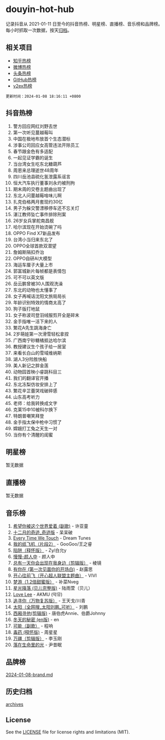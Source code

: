 # douyin-hot-hub

记录抖音从 2021-01-11 日至今的抖音热榜、明星榜、直播榜、音乐榜和品牌榜。每小时抓取一次数据，按天[归档](archives)。

## 相关项目

- [知乎热榜](https://github.com/lonnyzhang423/zhihu-hot-hub)
- [微博热榜](https://github.com/lonnyzhang423/weibo-hot-hub)
- [头条热榜](https://github.com/lonnyzhang423/toutiao-hot-hub)
- [GitHub热榜](https://github.com/lonnyzhang423/github-hot-hub)
- [v2ex热榜](https://github.com/lonnyzhang423/v2ex-hot-hub)


`更新时间：2024-01-08 18:16:11 +0800`

## 抖音热榜

1. 警方回应网红刘野去世
1. 第一次听见蔓越莓叫
1. 中国在极地布放首个生态潜标
1. 涉事公司回应女高管违法开除员工
1. 春节跟金色有多适配
1. 一起见证学霸的诞生
1. 当台湾女生吃东北糖葫芦
1. 周恩来总理逝世48周年
1. 四川岳池县硫化氢泄露系谣言
1. 恒大汽车执行董事刘永灼被刑拘
1. 期末周的交卷主题曲出现了
1. 东北人问蔓越莓啥味儿啊
1. 扎克伯格两月套现约30亿
1. 男子为躲交警漂移停车还不忘关灯
1. 湛江教师坠亡事件排除刑案
1. 26岁女兵掌舵南昌舰
1. 哈尔滨现在开始烫碗了吗
1. OPPO Find X7新品发布
1. 台湾小当归来东北了
1. OPPO全球首款双潜望
1. 詹姆斯隔扣乔治
1. OPPO自研AI大模型
1. 海运车厘子大量上市
1. 郭富城新片每帧都是表情包
1. 可不可以英文版
1. 岳云鹏曾被30人围观洗澡
1. 东北的动物也太懂事了
1. 女子再喊话沈阳文旅局局长
1. 年龄识别特效的情商太高了
1. 狗子版打地鼠
1. 女子称波司登羽绒服剪开全是碎末
1. 金手指唯一活下来的人
1. 繁花A先生跳海身亡
1. 2岁萌娃第一次滑雪轻松拿捏
1. 广西南宁砂糖橘抵达哈尔滨
1. 教授建议生个孩子给一居室
1. 来看长白山的雪域维纳斯
1. 湖人3分险胜快船
1. 美人新记之胖金莲
1. 动物园首映小睿跳科目三
1. 我们的翻译官开播
1. 东北冻梨仿妆安排上了
1. 繁花辛芷蕾哭戏破碎感
1. 山东高考听力
1. 老师：给我转换成文字
1. 克莱15中10被科尔换下
1. 特朗普嘲笑拜登
1. 金手指太保中枪中习惯了
1. 嫦娥打工兔之天生一对
1. 当你有个清醒的闺蜜

## 明星榜

暂无数据

## 直播榜

暂无数据

## 音乐榜

1. [希望你被这个世界爱着 (副歌)](https://sf3-cdn-tos.douyinstatic.com/obj/tos-cn-ve-2774/oUHCmWQfZlE3QQBKBeD8rCFLpJzPgCpImhsxMt) - 许亚童
1. [十二月的奇迹_奇迹版](https://sf6-cdn-tos.douyinstatic.com/obj/tos-cn-ve-2774/oMslvA9FBzGMGHnyUuoiiUjtIAXfMz6tzwByW8) - 呆呆破
1. [Every Time We Touch](https://sf6-cdn-tos.douyinstatic.com/obj/tos-cn-ve-2774/ogN6lUKQeBBfEVhIOMikG1CcJjugxk1tztZyhP) - Dream Tunes
1. [我的纸飞机（片段2）](https://sf86-cdn-tos.douyinstatic.com/obj/tos-cn-ve-2774/oM2ZrKcg2CD5AeRB2gkeXOFB1IxAGJdZPazYHf) - GooGoo/王之睿
1. [陷阱（释怀版）](https://sf86-cdn-tos.douyinstatic.com/obj/tos-cn-ve-2774/oE8C21LeZrzKLDFfQYgMzx4GAIHageG5IzayY7) - Zy/白允y
1. [慢慢-颜人中](https://sf6-cdn-tos.douyinstatic.com/obj/tos-cn-ve-2774/ocjHNfBXdBxQNC8ZGAeoLMFTUgtBg8bkExunDC) - 颜人中
1. [总有一天你会出现在我身边（剪辑版）](https://sf6-cdn-tos.douyinstatic.com/obj/tos-cn-ve-2774/oMLsHwhWW7CYoAhoWB9EXUQIzNBsfAJxpAoxCU) - 棱镜
1. [有你在 (第一次见面你的开场白)](https://sf86-cdn-tos.douyinstatic.com/obj/tos-cn-ve-2774/oAthrQ3ClJBfI57uBoFEgNDYtNCZ0TSYQQfxQ0) - 赵露思
1. [开心往前飞（开心超人联盟主题曲）](https://sf3-cdn-tos.douyinstatic.com/obj/tos-cn-ve-2774/9d8fb7c82cf1421fb93a9fe925275e0a) - VIVI
1. [梦游（1.2倍甜蜜版）](https://sf3-cdn-tos.douyinstatic.com/obj/tos-cn-ve-2774/o4gyAUm8hwufoEABmwVIiQtHsFuGzAEEWtNMzo) - 补菜Nveg
1. [星光降落 (贝儿完整版)](https://sf86-cdn-tos.douyinstatic.com/obj/tos-cn-ve-2774/okwB9hAwyAtsFFkFBzAX1hOOfQuIoMNs0W2Mwr) - 陆雨萱（贝儿）
1. [Love Lee](https://sf86-cdn-tos.douyinstatic.com/obj/tos-cn-ve-2774/o05GbkJGbCBTdDnMtB0fwOYgkeZp23vrWQDQBS) - AKMU (악뮤)
1. [追寻你（万物复苏版）](https://sf6-cdn-tos.douyinstatic.com/obj/tos-cn-ve-2774/oYeAZJsbjIDit9APmBg8u6uDUQnHmoCf3gbo74) - 王天戈/川青
1. [太阳（全网搜_太阳刘鹏_可听）](https://sf3-cdn-tos.douyinstatic.com/obj/tos-cn-ve-2774/ogWbyIQnlBFImVbeDocRdCIYtBHlbJXgfZMvgz) - 刘鹏
1. [西厢寻他(剪辑版)](https://sf3-cdn-tos.douyinstatic.com/obj/tos-cn-ve-2774/oUsAVfAQKlRNxEv5qxvIB8o5qmIWUcXbzJKJhw) - 唐伯虎Annie、伯爵Johnny
1. [冬天的秘密 (en版)](https://sf6-cdn-tos.douyinstatic.com/obj/tos-cn-ve-2774/okIuMHDdzyf3FjGK4Lphe1vfHcQaPIHAg0Z4CR) - en
1. [可能（副歌）](https://sf86-cdn-tos.douyinstatic.com/obj/tos-cn-ve-2774/cde1731888894259b333569393c2fb51) - 程响
1. [毒药 (释怀版)](https://sf86-cdn-tos.douyinstatic.com/obj/tos-cn-ve-2774/oYILMEAzspdZBIzy4frJNB8ZHPHWAhiwowd4Ad) - 周星星
1. [万疆（剪辑版）](https://sf6-cdn-tos.douyinstatic.com/obj/tos-cn-ve-2774/ooG7oVgFlDTelKCjCsTTobQvbdtj1BBQXnfZd8) - 李玉刚
1. [落在生命里的光](https://sf86-cdn-tos.douyinstatic.com/obj/tos-cn-ve-2774/d9ffa8c090124ea58bb10df9b510c01d) - 尹昔眠

## 品牌榜

[2024-01-08-brand.md](archives/2024-01-08-brand.md)

## 历史归档

[archives](archives)

## License

See the [LICENSE](LICENSE) file for license rights and limitations (MIT).
